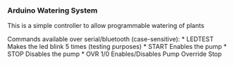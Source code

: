 
### Arduino Watering System ###
This is a simple controller to allow programmable watering of plants

Commands available over serial/bluetooth (case-sensitive):
	* LEDTEST 	Makes the led blink 5 times (testing purposes)
	* START		Enables the pump
	* STOP		Disables the pump
	* OVR 1/0	Enables/Disables Pump Override Stop
